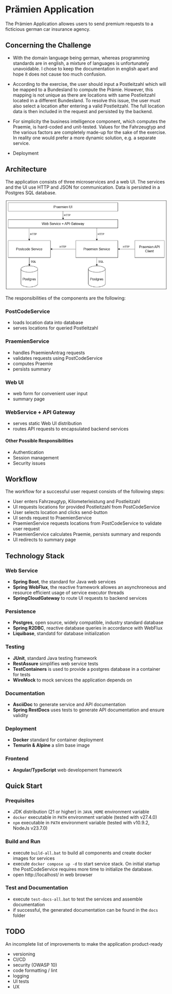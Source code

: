 # Prämien Application

The Prämien Application allowes users to send premium requests to a ficticious german car insurance agency.

## Concerning the Challenge

* With the domain language being german, whereas programming standards are in english, a mixture of languages is unfortunately unavoidable. I chose to keep the documentation in english apart and hope it does not cause too much confusion.

* According to the exercise, the user should input a Postleitzahl which will be mapped to a Bundesland to compute the Prämie. However, this mapping is not unique as there are locations with same Postleitzahl located in a different Bundesland. To resolve this issue, the user must also select a location after entering a valid Postleitzahl. The full location data is then included in the request and persisted by the backend.

* For simplicity the business intelligence component, which computes the Praemie, is hard-coded and unit-tested. Values for the Fahrzeugtyp and the various factors are completely made-up for the sake of the exercise. In reality one would prefer a more dynamic solution, e.g. a separate service.

* Deployment

## Architecture

The application consists of three microservices and a web UI. The services and the UI use HTTP and JSON for communication. Data is persisted in a Postgres SQL database.

![architecture_praemien.drawio.png](architecture_praemien.drawio.png)

The responsibilities of the components are the following:

### PostCodeService
* loads location data into database
* serves locations for queried Postleitzahl

### PraemienService
* handles PraemienAntrag requests
* validates requests using PostCodeService
* computes Praemie
* persists summary

### Web UI
* web form for convenient user input
* summary page

### WebService + API Gateway
* serves static Web UI distribution
* routes API requests to encapsulated backend services

#### Other Possible Responsibilities
* Authentication
* Session management
* Security issues

## Workflow
The workflow for a successful user request consists of the following steps:
* User enters Fahrzeugtyp, Kilometerleistung and Postleitzahl
* UI requests locations for provided Postleitzahl from PostCodeService
* User selects location and clicks send-button
* UI sends request to PraemienService
* PraemienService requests locations from PostCodeService to validate user request
* PraemienService calculates Praemie, persists summary and responds
* UI redirects to summary page

## Technology Stack

### Web Service
- **Spring Boot**, the standard for Java web services
- **Spring WebFlux**, the reactive framework allowes an asynchroneous and resource efficient usage of service executor threads
- **SpringCloudGateway** to route UI requests to backend services

### Persistence
- **Postgres**, open source, widely compatible, industry standard database
- **Spring R2DBC**, reactive database queries in accordance with WebFlux
- **Liquibase**, standatd for database initialization

### Testing
* **JUnit**, standard Java testing framework
* **RestAssure** simplifies web service tests
* **TestContainers** is used to provide a postgres database in a container for tests
* **WireMock** to mock services the application depends on

### Documentation
* **AsciiDoc** to generate service and API documentation
* **Spring RestDocs** uses tests to generate API documentation and ensure validity

### Deployment
* **Docker** standard for container deployment
* **Temurin & Alpine** a slim base image

### Frontend
* **Angular/TypeScript** web developement framework

## Quick Start

### Prequisites
* JDK distribution (21 or higher) in `JAVA_HOME` environment variable
* `docker` executable in `PATH` environment variable (tested with v27.4.0)
* `npm` executable in `PATH` environment variable (tested with v10.9.2, NodeJs v23.7.0) 

### Build and Run
* execute `build-all.bat` to build all components and create docker images for services
* execute `docker compose up -d` to start service stack. On initial startup the PostCodeService requires more time to initialize the database.
* open http://localhost/ in web browser

### Test and Documentation
* execute `test-docs-all.bat` to test the services and assemble documentation
* if successful, the generated documentation can be found in the `docs` folder

## TODO
An incomplete list of improvements to make the application product-ready
* versioning
* CI/CD
* security (OWASP 10)
* code formatting / lint
* logging
* UI tests
* UX
